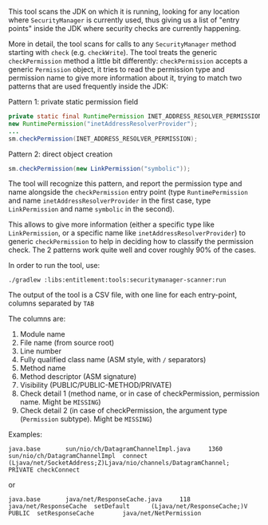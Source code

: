 This tool scans the JDK on which it is running, looking for any location where `SecurityManager` is currently used, thus giving us a list of "entry points" inside the JDK where security checks are currently happening.

More in detail, the tool scans for calls to any `SecurityManager` method starting with `check` (e.g. `checkWrite`). The tool treats the generic `checkPermission` method a little bit differently: `checkPermission` accepts a generic `Permission` object, it tries to read the permission type and permission name to give more information about it, trying to match two patterns that are used frequently inside the JDK:

Pattern 1: private static permission field

```java
private static final RuntimePermission INET_ADDRESS_RESOLVER_PERMISSION =
new RuntimePermission("inetAddressResolverProvider");
...
sm.checkPermission(INET_ADDRESS_RESOLVER_PERMISSION);
```
Pattern 2: direct object creation

```java
sm.checkPermission(new LinkPermission("symbolic"));
```

The tool will recognize this pattern, and report the permission type and name alongside the `checkPermission` entry point (type `RuntimePermission` and name `inetAddressResolverProvider` in the first case, type `LinkPermission` and name `symbolic` in the second).

This allows to give more information (either a specific type like `LinkPermission`, or a specific name like `inetAddressResolverProvider`) to generic `checkPermission` to help in deciding how to classify the permission check. The 2 patterns work quite well and cover roughly 90% of the cases.

In order to run the tool, use:
```shell
./gradlew :libs:entitlement:tools:securitymanager-scanner:run
```
The output of the tool is a CSV file, with one line for each entry-point, columns separated by `TAB`

The columns are:
1. Module name
2. File name (from source root)
3. Line number
4. Fully qualified class name (ASM style, with `/` separators)
5. Method name
6. Method descriptor (ASM signature)
6. Visibility (PUBLIC/PUBLIC-METHOD/PRIVATE)
7. Check detail 1 (method name, or in case of checkPermission, permission name. Might be `MISSING`)
8. Check detail 2 (in case of checkPermission, the argument type (`Permission` subtype). Might be `MISSING`)

Examples:
```
java.base       sun/nio/ch/DatagramChannelImpl.java     1360    sun/nio/ch/DatagramChannelImpl  connect (Ljava/net/SocketAddress;Z)Ljava/nio/channels/DatagramChannel;  PRIVATE checkConnect
```
or
```
java.base       java/net/ResponseCache.java     118     java/net/ResponseCache  setDefault      (Ljava/net/ResponseCache;)V     PUBLIC  setResponseCache        java/net/NetPermission
```
